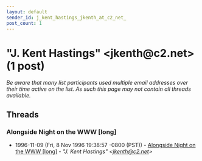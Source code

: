 ```yaml
---
layout: default
sender_id: j_kent_hastings_jkenth_at_c2_net_
post_count: 1
---
```


# "J. Kent Hastings" <jkenth<span>@</span>c2.net> (1 post)

_Be aware that many list participants used multiple email addresses over their time active on the list. As such this page may not contain all threads available._

## Threads

### Alongside Night on the WWW [long]
+ 1996-11-09 (Fri, 8 Nov 1996 19:38:57 -0800 (PST)) - [Alongside Night on the WWW [long]](/archive/1996/11/7ba3478d83694fe29c4ecad048808cec05bf77ea8e9eaeee54b2b4a71ac59051) - _"J. Kent Hastings" \<jkenth@c2.net\>_

